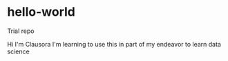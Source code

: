# hello-world
Trial repo

Hi I'm Clausora
I'm learning to use this in part of my endeavor to learn data science
